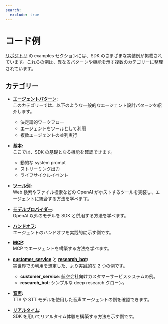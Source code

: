 ```yaml
---
search:
  exclude: true
---
```

# コード例

[リポジトリ](https://github.com/openai/openai-agents-python/tree/main/examples) の examples セクションには、SDK のさまざまな実装例が掲載されています。これらの例は、異なるパターンや機能を示す複数のカテゴリーに整理されています。

## カテゴリー

- **[エージェントパターン](https://github.com/openai/openai-agents-python/tree/main/examples/agent_patterns):**  
  このカテゴリーでは、以下のような一般的なエージェント設計パターンを紹介します。  
    - 決定論的ワークフロー  
    - エージェントをツールとして利用  
    - 複数エージェントの並列実行  

- **[基本](https://github.com/openai/openai-agents-python/tree/main/examples/basic):**  
  ここでは、SDK の基礎となる機能を確認できます。  
    - 動的な system prompt  
    - ストリーミング出力  
    - ライフサイクルイベント  

- **[ツール例](https://github.com/openai/openai-agents-python/tree/main/examples/tools):**  
  Web 検索やファイル検索などの OpenAI がホストするツールを実装し、エージェントに統合する方法を学べます。  

- **[モデルプロバイダー](https://github.com/openai/openai-agents-python/tree/main/examples/model_providers):**  
  OpenAI 以外のモデルを SDK と併用する方法を学べます。  

- **[ハンドオフ](https://github.com/openai/openai-agents-python/tree/main/examples/handoffs):**  
  エージェントのハンドオフを実践的に示す例です。  

- **[MCP](https://github.com/openai/openai-agents-python/tree/main/examples/mcp):**  
  MCP でエージェントを構築する方法を学べます。  

- **[customer_service](https://github.com/openai/openai-agents-python/tree/main/examples/customer_service)** と **[research_bot](https://github.com/openai/openai-agents-python/tree/main/examples/research_bot):**  
  実世界での利用を想定した、より実践的な 2 つの例です。  
    - **customer_service**: 航空会社向けカスタマーサービスシステムの例。  
    - **research_bot**: シンプルな deep research クローン。  

- **[音声](https://github.com/openai/openai-agents-python/tree/main/examples/voice):**  
  TTS や STT モデルを使用した音声エージェントの例を確認できます。  

- **[リアルタイム](https://github.com/openai/openai-agents-python/tree/main/examples/realtime):**  
  SDK を用いてリアルタイム体験を構築する方法を示す例です。
